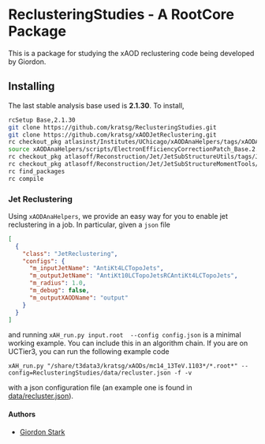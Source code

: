 # ReclusteringStudies - A RootCore Package

This is a package for studying the xAOD reclustering code being developed by Giordon.

## Installing
The last stable analysis base used is **2.1.30**. To install,
```bash
rcSetup Base,2.1.30
git clone https://github.com/kratsg/ReclusteringStudies.git
git clone https://github.com/kratsg/xAODJetReclustering.git
rc checkout_pkg atlasinst/Institutes/UChicago/xAODAnaHelpers/tags/xAODAnaHelpers-00-00-04
source xAODAnaHelpers/scripts/ElectronEfficiencyCorrectionPatch_Base.2.1.29.sh
rc checkout_pkg atlasoff/Reconstruction/Jet/JetSubStructureUtils/tags/JetSubStructureUtils-00-02-08
rc checkout_pkg atlasoff/Reconstruction/Jet/JetSubStructureMomentTools/tags/JetSubStructureMomentTools-00-01-14
rc find_packages
rc compile
```

### Jet Reclustering

Using `xAODAnaHelpers`, we provide an easy way for you to enable jet reclustering in a job. In particular, given a `json` file

```json
[
  {
    "class": "JetReclustering",
    "configs": {
      "m_inputJetName": "AntiKt4LCTopoJets",
      "m_outputJetName": "AntiKt10LCTopoJetsRCAntiKt4LCTopoJets",
      "m_radius": 1.0,
      "m_debug": false,
      "m_outputXAODName": "output"
    }
  }
]
```

and running `xAH_run.py input.root  --config config.json` is a minimal working example. You can include this in an algorithm chain. If you are on UCTier3, you can run the following example code

```
xAH_run.py "/share/t3data3/kratsg/xAODs/mc14_13TeV.1103*/*.root*" --config=ReclusteringStudies/data/recluster.json -f -v
```

with a json configuration file (an example one is found in [data/recluster.json](data/recluster.json)).

#### Authors
- [Giordon Stark](https://github.com/kratsg)
